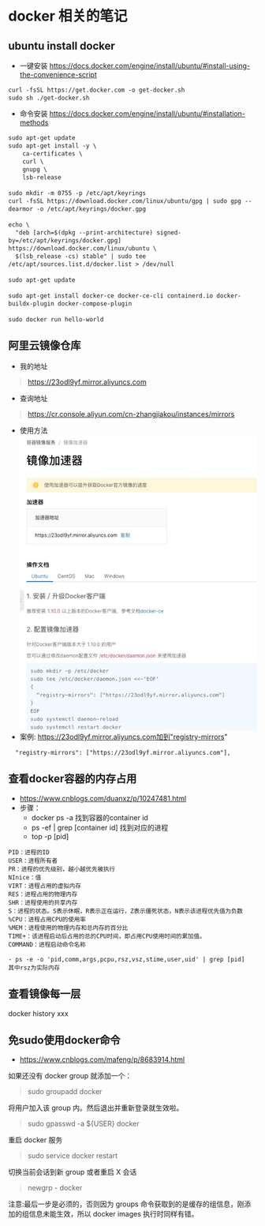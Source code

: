 # docker 相关的笔记

## ubuntu install docker
- 一键安装 https://docs.docker.com/engine/install/ubuntu/#install-using-the-convenience-script
```
curl -fsSL https://get.docker.com -o get-docker.sh
sudo sh ./get-docker.sh
```

- 命令安装 https://docs.docker.com/engine/install/ubuntu/#installation-methods
```
sudo apt-get update
sudo apt-get install -y \
    ca-certificates \
    curl \
    gnupg \
    lsb-release
    
sudo mkdir -m 0755 -p /etc/apt/keyrings
curl -fsSL https://download.docker.com/linux/ubuntu/gpg | sudo gpg --dearmor -o /etc/apt/keyrings/docker.gpg

echo \
  "deb [arch=$(dpkg --print-architecture) signed-by=/etc/apt/keyrings/docker.gpg] https://download.docker.com/linux/ubuntu \
  $(lsb_release -cs) stable" | sudo tee /etc/apt/sources.list.d/docker.list > /dev/null
  
sudo apt-get update

sudo apt-get install docker-ce docker-ce-cli containerd.io docker-buildx-plugin docker-compose-plugin

sudo docker run hello-world
```

## 阿里云镜像仓库
- 我的地址
> https://23odl9yf.mirror.aliyuncs.com
- 查询地址
> https://cr.console.aliyun.com/cn-zhangjiakou/instances/mirrors
- 使用方法
![aliyun_image.png](aliyun_image.png)
- 案例: https://23odl9yf.mirror.aliyuncs.com加到"registry-mirrors"
```
  "registry-mirrors": ["https://23odl9yf.mirror.aliyuncs.com"],
```


## 查看docker容器的内存占用
- https://www.cnblogs.com/duanxz/p/10247481.html
- 步骤：
  - docker ps -a 找到容器的container id
  - ps -ef | grep [container id] 找到对应的进程
  - top -p [pid]
```
PID：进程的ID
USER：进程所有者
PR：进程的优先级别，越小越优先被执行
NInice：值
VIRT：进程占用的虚拟内存
RES：进程占用的物理内存
SHR：进程使用的共享内存
S：进程的状态。S表示休眠，R表示正在运行，Z表示僵死状态，N表示该进程优先值为负数
%CPU：进程占用CPU的使用率
%MEM：进程使用的物理内存和总内存的百分比
TIME+：该进程启动后占用的总的CPU时间，即占用CPU使用时间的累加值。
COMMAND：进程启动命令名称
```
    - ps -e -o 'pid,comm,args,pcpu,rsz,vsz,stime,user,uid' | grep [pid]   其中rsz为实际内存    

## 查看镜像每一层
docker history xxx

## 免sudo使用docker命令
- https://www.cnblogs.com/mafeng/p/8683914.html

如果还没有 docker group 就添加一个：
>sudo groupadd docker

将用户加入该 group 内。然后退出并重新登录就生效啦。
> sudo gpasswd -a ${USER} docker

重启 docker 服务
> sudo service docker restart

切换当前会话到新 group 或者重启 X 会话
>newgrp - docker

注意:最后一步是必须的，否则因为 groups 命令获取到的是缓存的组信息，刚添加的组信息未能生效，所以 docker images 执行时同样有错。
